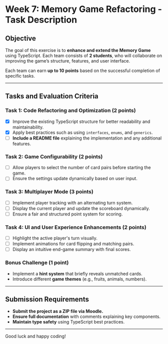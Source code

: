 # Week 7: Memory Game Refactoring - Task Description

## **Objective**
The goal of this exercise is to **enhance and extend the Memory Game** using TypeScript. Each team consists of **2 students**, who will collaborate on improving the game’s structure, features, and user interface.

Each team can earn **up to 10 points** based on the successful completion of specific tasks.

---

## **Tasks and Evaluation Criteria**

### **Task 1: Code Refactoring and Optimization (2 points)**
- [x] Improve the existing TypeScript structure for better readability and maintainability.
- [x] Apply best practices such as using `interfaces`, `enums`, and `generics`.
- [ ] **Include a README file** explaining the implementation and any additional features.

### **Task 2: Game Configurability (2 points)**
- [ ] Allow players to select the number of card pairs before starting the game.
- [ ] Ensure the settings update dynamically based on user input.

### **Task 3: Multiplayer Mode (3 points)**
- [ ] Implement player tracking with an alternating turn system.
- [ ] Display the current player and update the scoreboard dynamically.
- [ ] Ensure a fair and structured point system for scoring.

### **Task 4: UI and User Experience Enhancements (2 points)**
- [ ] Highlight the active player's turn visually.
- [ ] Implement animations for card flipping and matching pairs.
- [ ] Display an intuitive end-game summary with final scores.

### **Bonus Challenge (1 point)**
- Implement a **hint system** that briefly reveals unmatched cards.
- Introduce different **game themes** (e.g., fruits, animals, numbers).

---

## **Submission Requirements**
- **Submit the project as a ZIP file via Moodle.**
- **Ensure full documentation** with comments explaining key components.
- **Maintain type safety** using TypeScript best practices.

---

Good luck and happy coding!
